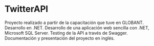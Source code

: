 # TwitterAPI
Proyecto realizado a partir de la capacitación que tuve en GLOBANT.
Desarrollo en .NET. Desarrollo de una aplicación web sencilla con .NET, Microsoft SQL Server. Testing 
de la API a través de Swagger. Documentación y presentación del proyecto en inglés.
